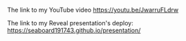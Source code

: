 The link to my YouTube video
https://youtu.be/JwarruFLdrw

The link to my Reveal presentation's deploy:
https://seaboard191743.github.io/presentation/